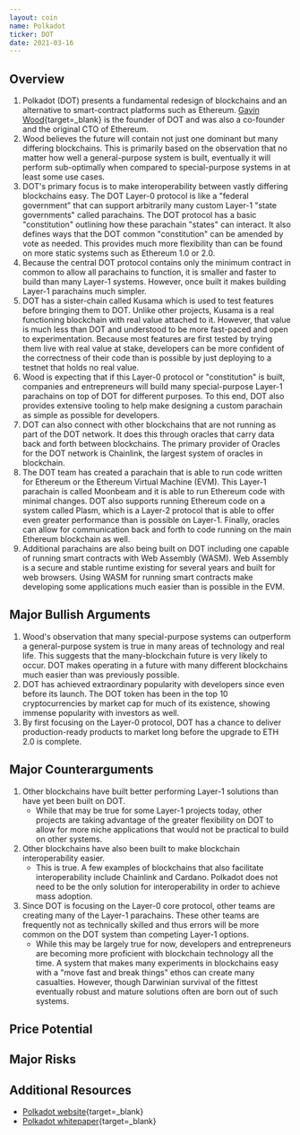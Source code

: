 ```yaml
---
layout: coin
name: Polkadot
ticker: DOT
date: 2021-03-16
---
```


## Overview

1. Polkadot (DOT) presents a fundamental redesign of blockchains and an alternative to smart-contract platforms such as Ethereum. [Gavin Wood](https://en.wikipedia.org/wiki/Gavin_Wood){target=\_blank} is the founder of DOT and was also a co-founder and the original CTO of Ethereum.
1. Wood believes the future will contain not just one dominant but many differing blockchains. This is primarily based on the observation that no matter how well a general-purpose system is built, eventually it will perform sub-optimally when compared to special-purpose systems in at least some use cases.
1. DOT's primary focus is to make interoperability between vastly differing blockchains easy. The DOT Layer-0 protocol is like a "federal government" that can support arbitrarily many custom Layer-1 "state governments" called parachains. The DOT protocol has a basic "constitution" outlining how these parachain "states" can interact. It also defines ways that the DOT common "constitution" can be amended by vote as needed. This provides much more flexibility than can be found on more static systems such as Ethereum 1.0 or 2.0.
1. Because the central DOT protocol contains only the minimum contract in common to allow all parachains to function, it is smaller and faster to build than many Layer-1 systems. However, once built it makes building Layer-1 parachains much simpler.
1. DOT has a sister-chain called Kusama which is used to test features before bringing them to DOT. Unlike other projects, Kusama is a real functioning blockchain with real value attached to it. However, that value is much less than DOT and understood to be more fast-paced and open to experimentation. Because most features are first tested by trying them live with real value at stake, developers can be more confident of the correctness of their code than is possible by just deploying to a testnet that holds no real value.
1. Wood is expecting that if this Layer-0 protocol or "constitution" is built, companies and entrepreneurs will build many special-purpose Layer-1 parachains on top of DOT for different purposes. To this end, DOT also provides extensive tooling to help make designing a custom parachain as simple as possible for developers.
1. DOT can also connect with other blockchains that are not running as part of the DOT network. It does this through oracles that carry data back and forth between blockchains. The primary provider of Oracles for the DOT network is Chainlink, the largest system of oracles in blockchain.
1. The DOT team has created a parachain that is able to run code written for Ethereum or the Ethereum Virtual Machine (EVM). This Layer-1 parachain is called Moonbeam and it is able to run Ethereum code with minimal changes. DOT also supports running Ethereum code on a system called Plasm, which is a Layer-2 protocol that is able to offer even greater performance than is possible on Layer-1. Finally, oracles can allow for communication back and forth to code running on the main Ethereum blockchain as well.
1. Additional parachains are also being built on DOT including one capable of running smart contracts with Web Assembly (WASM). Web Assembly is a secure and stable runtime existing for several years and built for web browsers. Using WASM for running smart contracts make developing some applications much easier than is possible in the EVM.

## Major Bullish Arguments

1. Wood's observation that many special-purpose systems can outperform a general-purpose system is true in many areas of technology and real life. This suggests that the many-blockchain future is very likely to occur. DOT makes operating in a future with many different blockchains much easier than was previously possible.
1. DOT has achieved extraordinary popularity with developers since even before its launch. The DOT token has been in the top 10 cryptocurrencies by market cap for much of its existence, showing immense popularity with investors as well.
1. By first focusing on the Layer-0 protocol, DOT has a chance to deliver production-ready products to market long before the upgrade to ETH 2.0 is complete.

## Major Counterarguments

1. Other blockchains have built better performing Layer-1 solutions than have yet been built on DOT.
   - While that may be true for some Layer-1 projects today, other projects are taking advantage of the greater flexibility on DOT to allow for more niche applications that would not be practical to build on other systems.
1. Other blockchains have also been built to make blockchain interoperability easier.
   - This is true. A few examples of blockchains that also facilitate interoperability include Chainlink and Cardano. Polkadot does not need to be the only solution for interoperability in order to achieve mass adoption.
1. Since DOT is focusing on the Layer-0 core protocol, other teams are creating many of the Layer-1 parachains. These other teams are frequently not as technically skilled and thus errors will be more common on the DOT system than competing Layer-1 options.
   - While this may be largely true for now, developers and entrepreneurs are becoming more proficient with blockchain technology all the time. A system that makes many experiments in blockchains easy with a "move fast and break things" ethos can create many casualties. However, though Darwinian survival of the fittest eventually robust and mature solutions often are born out of such systems.

## Price Potential

## Major Risks

## Additional Resources

- [Polkadot website](https://polkadot.network/){target=\_blank}
- [Polkadot whitepaper](https://polkadot.network/PolkaDotPaper.pdf){target=\_blank}
